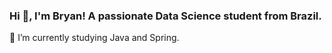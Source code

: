 ### Hi 👋, I'm Bryan! A passionate Data Science student from Brazil.
 🌱 I’m currently studying Java and Spring.
###
